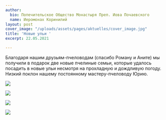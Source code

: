 ```yaml
---
author:
  bio: Попечительское Общество Монастыря Преп. Иова Почаевского
  name: Иеромонах Коринилий
layout: post
cover_image: "/uploads/assets/pages/aktuelles/cover_image.jpg"
title: 'Новые ульи '
excerpt: 22.05.2021

---
```

Благодаря нашим друзьям-пчеловодам (спасибо Роману и Аните) мы получили в подарок две новые пчелиные семьи, которые удалось посадить в новые ульи несмотря на прохладную и дождливую погоду. Низкий поклон нашему постоянному мастеру-пчеловоду Юрию.

![](https://res.cloudinary.com/hiobmon/image/upload/v1622621201/media/2021/photo_2021-06-02_10-03-37_bqdvfg.jpg)

![](https://res.cloudinary.com/hiobmon/image/upload/v1622621213/media/2021/photo_2021-06-02_10-03-34_pnpzu3.jpg)

![](https://res.cloudinary.com/hiobmon/image/upload/v1622621227/media/2021/photo_2021-06-02_10-03-25_iuauzb.jpg)

![](https://res.cloudinary.com/hiobmon/image/upload/v1622621246/media/2021/photo_2021-06-02_10-03-31_tgnfks.jpg)